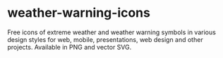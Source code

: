 # weather-warning-icons
Free icons of extreme weather and weather warning symbols in various design styles for web, mobile, presentations, web design and other projects. Available in PNG and vector SVG.

